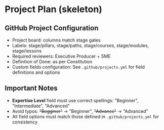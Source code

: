 # Project Plan (skeleton)

## GitHub Project Configuration
- Project board: columns match stage gates
- Labels: stage/pillars, stage/paths, stage/courses, stage/modules, stage/lessons
- Required reviewers: Executive Producer + SME
- Definition of Done: as per Constitution
- Custom fields configuration: See `.github/projects.yml` for field definitions and options

## Important Notes
- **Expertise Level** field must use correct spellings: "Beginner", "Intermediate", "Advanced"
- Avoid typos: ~~"Begginer"~~ → "Beginner", ~~"Advance"~~ → "Advanced"
- All field options must match those defined in `.github/projects.yml` for consistency
